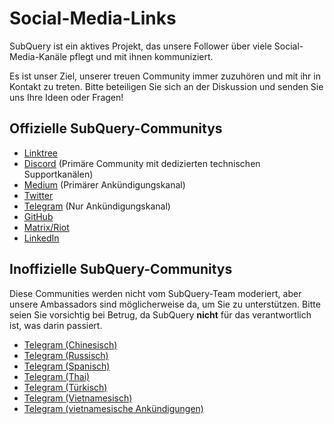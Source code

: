 # Social-Media-Links

SubQuery ist ein aktives Projekt, das unsere Follower über viele Social-Media-Kanäle pflegt und mit ihnen kommuniziert.

Es ist unser Ziel, unserer treuen Community immer zuzuhören und mit ihr in Kontakt zu treten. Bitte beteiligen Sie sich an der Diskussion und senden Sie uns Ihre Ideen oder Fragen!

## Offizielle SubQuery-Communitys

- [Linktree](https://linktr.ee/subquerynetwork)
- [Discord](https://discord.com/invite/subquery) (Primäre Community mit dedizierten technischen Supportkanälen)
- [Medium](https://subquery.medium.com) (Primärer Ankündigungskanal)
- [Twitter](https://twitter.com/subquerynetwork)
- [Telegram](https://t.me/subquerynetwork) (Nur Ankündigungskanal)
- [GitHub](https://github.com/SubQuery/subql)
- [Matrix/Riot](https://matrix.to/#/#subquery:matrix.org)
- [LinkedIn](https://www.linkedin.com/company/subquery)

## Inoffizielle SubQuery-Communitys

Diese Communities werden nicht vom SubQuery-Team moderiert, aber unsere Ambassadors sind möglicherweise da, um Sie zu unterstützen. Bitte seien Sie vorsichtig bei Betrug, da SubQuery **nicht** für das verantwortlich ist, was darin passiert.

- [Telegram (Chinesisch)](https://t.me/subquerychina)
- [Telegram (Russisch)](https://t.me/SubQuery_russia)
- [Telegram (Spanisch)](https://t.me/SubQueryES)
- [Telegram (Thai)](https://t.me/subquerynetworkthai)
- [Telegram (Türkisch)](https://t.me/subquery_TR)
- [Telegram (Vietnamesisch)](https://t.me/subqueryvietnam)
- [Telegram (vietnamesische Ankündigungen)](https://t.me/subqueryannvn)
